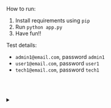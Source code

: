 How to run:
1. Install requirements using `pip`
2. Run `python app.py`
3. Have fun!!

Test details:
- `admin1@email.com`, password `admin1`
- `user1@email.com`, password `user1`
- `tech1@email.com`, password `tech1`

<br><br>
<details>
<summary> </summary>

- most secure, least vulnerable webapp ever.
- very spaghetti ticketing system. please do not look at the source code.
- i love ib cs! i love spending 80% of my ia time on something that doesn't even carry that much weight in the grading process!
</details>